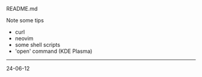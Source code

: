 README.md

Note some tips

- curl
- neovim
- some shell scripts
- 'open' command (KDE Plasma)

---
24-06-12
